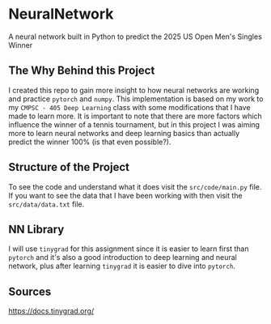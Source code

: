 # NeuralNetwork

A neural network built in Python to predict the 2025 US Open Men's Singles Winner

## The Why Behind this Project

I created this repo to gain more insight to how neural networks are working and practice `pytorch` and `numpy`. This implementation
is based on my work to my `CMPSC - 405 Deep Learning` class with some modifications that I have made to learn more. It is important to note
that there are more factors which influence the winner of a tennis tournament, but in this project I was aiming more to learn neural networks
and deep learning basics than actually predict the winner 100% (is that even possible?).

## Structure of the Project

To see the code and understand what it does visit the `src/code/main.py` file. If you want to see the data that I have been working with then visit
the `src/data/data.txt` file.

## NN Library

I will use `tinygrad` for this assignment since it is easier to learn first than `pytorch` and it's also a good introduction to deep learning and neural
network, plus after learning `tinygrad` it is easier to dive into `pytorch`.

## Sources

https://docs.tinygrad.org/

